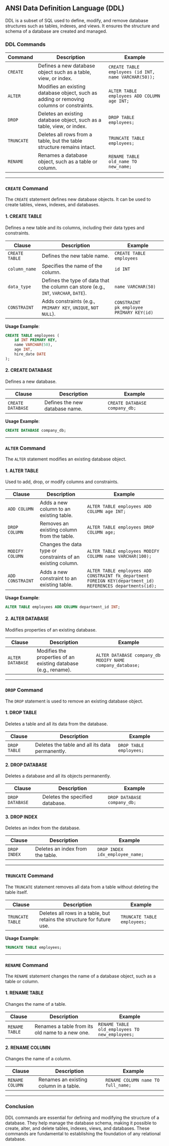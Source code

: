 ## ANSI Data Definition Language (DDL)

DDL is a subset of SQL used to define, modify, and remove database structures such as tables, indexes, and views. It ensures the structure and schema of a database are created and managed.

### DDL Commands

| **Command**             | **Description**                                                                                         | **Example**                                                         |  
|-------------------------|---------------------------------------------------------------------------------------------------------|---------------------------------------------------------------------|  
| `CREATE`                | Defines a new database object such as a table, view, or index.                                           | `CREATE TABLE employees (id INT, name VARCHAR(50));`               |  
| `ALTER`                 | Modifies an existing database object, such as adding or removing columns or constraints.                | `ALTER TABLE employees ADD COLUMN age INT;`                         |  
| `DROP`                  | Deletes an existing database object, such as a table, view, or index.                                    | `DROP TABLE employees;`                                             |  
| `TRUNCATE`              | Deletes all rows from a table, but the table structure remains intact.                                   | `TRUNCATE TABLE employees;`                                         |  
| `RENAME`                | Renames a database object, such as a table or column.                                                    | `RENAME TABLE old_name TO new_name;`                                |  

---

### `CREATE` Command

The `CREATE` statement defines new database objects. It can be used to create tables, views, indexes, and databases.

#### 1. **CREATE TABLE**
Defines a new table and its columns, including their data types and constraints.

| **Clause**             | **Description**                                                                        | **Example**                                                      |  
|------------------------|----------------------------------------------------------------------------------------|------------------------------------------------------------------|  
| `CREATE TABLE`         | Defines the new table name.                                                            | `CREATE TABLE employees`                                         |  
| `column_name`          | Specifies the name of the column.                                                      | `id INT`                                                         |  
| `data_type`            | Defines the type of data that the column can store (e.g., `INT`, `VARCHAR`, `DATE`).    | `name VARCHAR(50)`                                                |  
| `CONSTRAINT`           | Adds constraints (e.g., `PRIMARY KEY`, `UNIQUE`, `NOT NULL`).                          | `CONSTRAINT pk_employee PRIMARY KEY(id)`                         |  

**Usage Example**:  
```sql
CREATE TABLE employees (
    id INT PRIMARY KEY,
    name VARCHAR(50),
    age INT,
    hire_date DATE
);
```

#### 2. **CREATE DATABASE**
Defines a new database.

| **Clause**             | **Description**                                                                        | **Example**                                                      |  
|------------------------|----------------------------------------------------------------------------------------|------------------------------------------------------------------|  
| `CREATE DATABASE`      | Defines the new database name.                                                         | `CREATE DATABASE company_db;`                                    |  

**Usage Example**:  
```sql
CREATE DATABASE company_db;
```

---

### `ALTER` Command

The `ALTER` statement modifies an existing database object.

#### 1. **ALTER TABLE**
Used to add, drop, or modify columns and constraints.

| **Clause**             | **Description**                                                                                         | **Example**                                                      |  
|------------------------|---------------------------------------------------------------------------------------------------------|------------------------------------------------------------------|  
| `ADD COLUMN`           | Adds a new column to an existing table.                                                                  | `ALTER TABLE employees ADD COLUMN age INT;`                      |  
| `DROP COLUMN`          | Removes an existing column from the table.                                                                | `ALTER TABLE employees DROP COLUMN age;`                         |  
| `MODIFY COLUMN`        | Changes the data type or constraints of an existing column.                                              | `ALTER TABLE employees MODIFY COLUMN name VARCHAR(100);`         |  
| `ADD CONSTRAINT`       | Adds a new constraint to an existing table.                                                              | `ALTER TABLE employees ADD CONSTRAINT fk_department FOREIGN KEY(department_id) REFERENCES departments(id);`  |  

**Usage Example**:  
```sql
ALTER TABLE employees ADD COLUMN department_id INT;
```

#### 2. **ALTER DATABASE**
Modifies properties of an existing database.

| **Clause**             | **Description**                                                                                         | **Example**                                                      |  
|------------------------|---------------------------------------------------------------------------------------------------------|------------------------------------------------------------------|  
| `ALTER DATABASE`       | Modifies the properties of an existing database (e.g., rename).                                           | `ALTER DATABASE company_db MODIFY NAME company_database;`       |  

---

### `DROP` Command

The `DROP` statement is used to remove an existing database object.

#### 1. **DROP TABLE**
Deletes a table and all its data from the database.

| **Clause**             | **Description**                                                                                         | **Example**                                                      |  
|------------------------|---------------------------------------------------------------------------------------------------------|------------------------------------------------------------------|  
| `DROP TABLE`           | Deletes the table and all its data permanently.                                                          | `DROP TABLE employees;`                                          |  

#### 2. **DROP DATABASE**
Deletes a database and all its objects permanently.

| **Clause**             | **Description**                                                                                         | **Example**                                                      |  
|------------------------|---------------------------------------------------------------------------------------------------------|------------------------------------------------------------------|  
| `DROP DATABASE`        | Deletes the specified database.                                                                          | `DROP DATABASE company_db;`                                      |  

#### 3. **DROP INDEX**
Deletes an index from the database.

| **Clause**             | **Description**                                                                                         | **Example**                                                      |  
|------------------------|---------------------------------------------------------------------------------------------------------|------------------------------------------------------------------|  
| `DROP INDEX`           | Deletes an index from the table.                                                                         | `DROP INDEX idx_employee_name;`                                  |  

---

### `TRUNCATE` Command

The `TRUNCATE` statement removes all data from a table without deleting the table itself.

| **Clause**             | **Description**                                                                                         | **Example**                                                      |  
|------------------------|---------------------------------------------------------------------------------------------------------|------------------------------------------------------------------|  
| `TRUNCATE TABLE`       | Deletes all rows in a table, but retains the structure for future use.                                   | `TRUNCATE TABLE employees;`                                      |  

**Usage Example**:  
```sql
TRUNCATE TABLE employees;
```

---

### `RENAME` Command

The `RENAME` statement changes the name of a database object, such as a table or column.

#### 1. **RENAME TABLE**
Changes the name of a table.

| **Clause**             | **Description**                                                                                         | **Example**                                                      |  
|------------------------|---------------------------------------------------------------------------------------------------------|------------------------------------------------------------------|  
| `RENAME TABLE`         | Renames a table from its old name to a new one.                                                          | `RENAME TABLE old_employees TO new_employees;`                   |  

#### 2. **RENAME COLUMN**
Changes the name of a column.

| **Clause**             | **Description**                                                                                         | **Example**                                                      |  
|------------------------|---------------------------------------------------------------------------------------------------------|------------------------------------------------------------------|  
| `RENAME COLUMN`        | Renames an existing column in a table.                                                                   | `RENAME COLUMN name TO full_name;`                               |  

---

### Conclusion  

DDL commands are essential for defining and modifying the structure of a database. They help manage the database schema, making it possible to create, alter, and delete tables, indexes, views, and databases. These commands are fundamental to establishing the foundation of any relational database.
